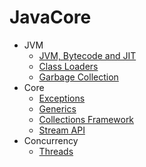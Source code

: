 # JavaCore

- JVM
    - [JVM, Bytecode and JIT](./jit.md)
    - [Class Loaders](./classloaders.md)
    - [Garbage Collection](./gc.md)
- Core
    - [Exceptions](./exceptions.md)
    - [Generics](./generics.md)
    - [Collections Framework](./collections.md)
    - [Stream API](./stream.md)
- Concurrency
    - [Threads](./threads.md)